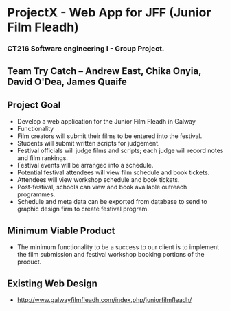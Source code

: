 # ProjectX - Web App for JFF (Junior Film Fleadh) #
### CT216 Software engineering I - Group Project.


## Team Try Catch – Andrew East, Chika Onyia, David O'Dea, James Quaife

## Project Goal
  - Develop a web application for the Junior Film Fleadh in Galway
  - Functionality
  - Film creators will submit their films to be entered into the festival.
  - Students will submit written scripts for judgement.
  - Festival officials will judge films and scripts; each judge will record notes and film rankings.
  - Festival events will be arranged into a schedule.
  - Potential festival attendees will view film schedule and book tickets.
  - Attendees will view workshop schedule and book tickets.
  - Post-festival, schools can view and book available outreach programmes.
  - Schedule and meta data can be exported from database to send to graphic design firm to create festival program.
  
## Minimum Viable Product
  - The minimum functionality to be a success to our client is to implement the film submission and festival workshop booking portions of the product.
  
## Existing Web Design
- http://www.galwayfilmfleadh.com/index.php/juniorfilmfleadh/
